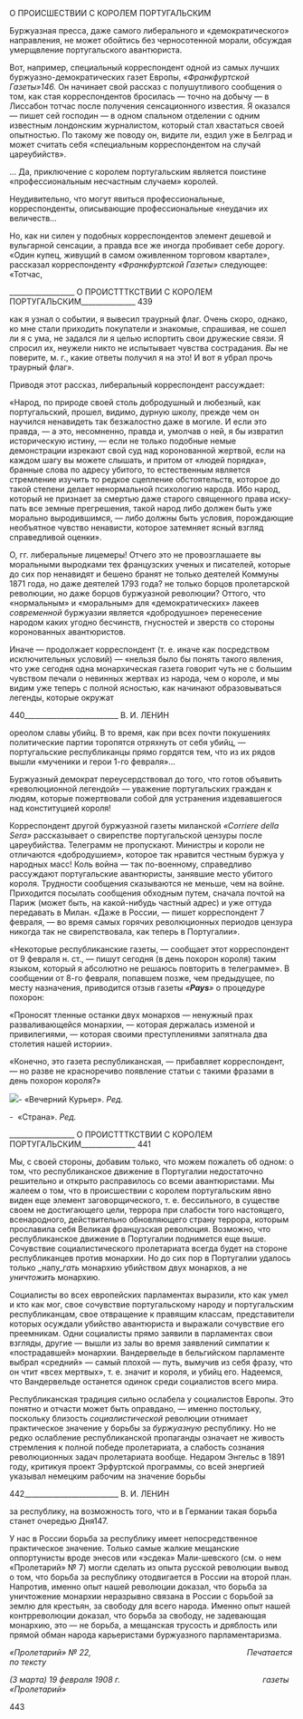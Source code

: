О ПРОИСШЕСТВИИ С КОРОЛЕМ ПОРТУГАЛЬСКИМ

Буржуазная пресса, даже самого либерального и «демократического» направления, не может обойтись без черносотенной морали, обсуждая умерщвление португальского авантюриста.

Вот, например, специальный корреспондент одной из самых лучших буржуазно-демократических газет Европы, _«Франкфуртской Газеты»146._ Он начинает свой рас­сказ с полушутливого сообщения о том, как стая корреспондентов бросилась — точно на добычу — в Лиссабон тотчас после получения сенсационного известия. Я оказался — пишет сей господин — в одном спальном отделении с одним известным лондонским журналистом, который стал хвастаться своей опытностью. По такому же поводу он, ви­дите ли, ездил уже в Белград и может считать себя «специальным корреспондентом на случай цареубийств».

... Да, приключение с королем португальским является поистине «профессиональ­ным несчастным случаем» королей.

Неудивительно, что могут явиться профессиональные, корреспонденты, описываю­щие профессиональные «неудачи» их величеств...

Но, как ни силен у подобных корреспондентов элемент дешевой и вульгарной сенса­ции, а правда все же иногда пробивает себе дорогу. «Один купец, живущий в самом оживленном торговом квартале», рассказал корреспонденту _«Франкфуртской Газеты»_ следующее: «Тотчас,

  

__________________ О ПРОИСТТТКСТВИИ С КОРОЛЕМ ПОРТУГАЛЬСКИМ_______________ 439

как я узнал о событии, я вывесил траурный флаг. Очень скоро, однако, ко мне стали приходить покупатели и знакомые, спрашивая, не сошел ли я с ума, не задался ли я це­лью испортить свои дружеские связи. Я спросил их, неужели никто не испытывает чув­ства сострадания. _Вы_ не поверите, м. г., какие ответы получил я на это! И вот я убрал прочь траурный флаг».

Приводя этот рассказ, либеральный корреспондент рассуждает:

«Народ, по природе своей столь добродушный и любезный, как португальский, прошел, видимо, дур­ную школу, прежде чем он научился ненавидеть так безжалостно даже в могиле. И если это правда, — а это, несомненно, правда и, умолчав о ней, я бы извратил историческую истину, — если не только подоб­ные немые демонстрации изрекают свой суд над коронованной жертвой, если на каждом шагу вы можете слышать, и притом от «людей порядка», бранные слова по адресу убитого, то естественным является стремление изучить то редкое сцепление обстоятельств, которое до такой степени делает ненормальной психологию народа. Ибо народ, который не признает за смертью даже старого священного права иску­пать все земные прегрешения, такой народ либо должен быть уже морально выродившимся, — либо должны быть условия, порождающие необъятное чувство ненависти, которое затемняет ясный взгляд справедливой оценки».

О, гг. либеральные лицемеры! Отчего это не провозглашаете вы моральными вырод­ками тех французских ученых и писателей, которые до сих пор ненавидят и бешено бранят не только деятелей Коммуны 1871 года, но даже деятелей 1793 года? не только борцов пролетарской революции, но даже борцов буржуазной революции? Оттого, что «нормальным» и «моральным» для «демократических» лакеев _современной_ буржуазии является «добродушное» перенесение народом каких угодно бесчинств, гнусностей и зверств со стороны коронованных авантюристов.

Иначе — продолжает корреспондент (т. е. иначе как посредством исключительных условий) — «нельзя было бы понять такого явления, что уже сегодня одна монархиче­ская газета говорит чуть не с большим чувством печали о невинных жертвах из народа, чем о короле, и мы видим уже теперь с полной ясностью, как начинают образовываться легенды, которые окружат

  

440__________________________ В. И. ЛЕНИН

ореолом славы убийц. В то время, как при всех почти покушениях политические пар­тии торопятся отряхнуть от себя убийц, — португальские республиканцы прямо гор­дятся тем, что из их рядов вышли «мученики и герои 1-го февраля»...

Буржуазный демократ переусердствовал до того, что готов объявить «революцион­ной легендой» — уважение португальских граждан к людям, которые пожертвовали собой для устранения издевавшегося над конституцией короля!

Корреспондент другой буржуазной газеты миланской _«__Corriere_ _della_ _Sera__»_ расска­зывает о свирепстве португальской цензуры после цареубийства. Телеграмм не пропус­кают. Министры и короли не отличаются «добродушием», которое так нравится чест­ным буржуа у народных масс! Коль война — так по-военному, справедливо рассужда­ют португальские авантюристы, занявшие место убитого короля. Трудности сообщения сказываются не меньше, чем на войне. Приходится посылать сообщения обходным пу­тем, сначала почтой на Париж (может быть, на какой-нибудь частный адрес) и уже от­туда передавать в Милан. «Даже в России, — пишет корреспондент 7 февраля, — во время самых горячих революционных периодов цензура никогда так не свирепствова­ла, как теперь в Португалии».

«Некоторые республиканские газеты, — сообщает этот корреспондент от 9 февраля н. ст., — пишут сегодня (в день похорон короля) таким языком, который я абсолютно не решаюсь повторить в телеграмме». В сообщении от 8-го февраля, попавшем позже, чем предыдущее, по месту назначения, приводится отзыв газеты _«__Pays__»_ о процедуре похорон:

«Проносят тленные останки двух монархов — ненужный прах разваливающейся монархии, — кото­рая держалась изменой и привилегиями, — которая своими преступлениями запятнала два столетия на­шей истории».

«Конечно, это газета республиканская, — прибавляет корреспондент, — но разве не красноречиво появление статьи с такими фразами в день похорон короля?»

![](file:///C:/Users/bot32/AppData/Local/Temp/msohtmlclip1/01/clip_image001.png)- «Вечерний Курьер». _Ред._

_-_  «Страна». _Ред._

  

__________________ О ПРОИСТТТКСТВИИ С КОРОЛЕМ ПОРТУГАЛЬСКИМ_______________ 441

Мы, с своей стороны, добавим только, что можем пожалеть об одном: о том, что республиканское движение в Португалии недостаточно решительно и открыто распра­вилось со всеми авантюристами. Мы жалеем о том, что в происшествии с королем пор­тугальским явно виден еще элемент заговорщического, т. е. бессильного, в существе своем не достигающего цели, террора при слабости того настоящего, всенародного, действительно обновляющего страну террора, которым прославила себя Великая фран­цузская революция. Возможно, что республиканское движение в Португалии подни­мется еще выше. Сочувствие социалистического пролетариата всегда будет на стороне республиканцев против монархии. Но до сих пор в Португалии удалось только _напу­__гать_ монархию убийством двух монархов, а не _уничтожить_ монархию.

Социалисты во всех европейских парламентах выразили, кто как умел и кто как мог, свое сочувствие португальскому народу и португальским республиканцам, свое отвра­щение к правящим классам, представители которых осуждали убийство авантюриста и выражали сочувствие его преемникам. Одни социалисты прямо заявили в парламентах свои взгляды, другие — вышли из залы во время заявлений симпатии к «пострадав­шей» монархии. Вандервельде в бельгийском парламенте выбрал «средний» — самый плохой — путь, вымучив из себя фразу, что он чтит «всех мертвых», т. е. значит и ко­роля, и убийц его. Надеемся, что Вандервельде останется одинок среди социалистов всего мира.

Республиканская традиция сильно ослабела у социалистов Европы. Это понятно и отчасти может быть оправдано, — именно постольку, поскольку близость _социалисти­ческой_ революции отнимает практическое значение у борьбы за _буржуазную_ республи­ку. Но не редко ослабление республиканской пропаганды означает не живость стрем­ления к полной победе пролетариата, а слабость сознания революционных задач проле­тариата вообще. Недаром Энгельс в 1891 году, критикуя проект Эрфуртской програм­мы, со всей энергией указывал немецким рабочим на значение борьбы

  

442__________________________ В. И. ЛЕНИН

за республику, на возможность того, что и в Германии такая борьба станет очередью Дня147.

У нас в России борьба за республику имеет непосредственное практическое значе­ние. Только самые жалкие мещанские оппортунисты вроде энесов или «эсдека» Мали-шевского (см. о нем «Пролетарий» № 7) могли сделать из опыта русской революции вывод о том, что борьба за республику отодвигается в России на второй план. Напро­тив, именно опыт нашей революции доказал, что борьба за уничтожение монархии не­разрывно связана в России с борьбой за землю для крестьян, за свободу для всего наро­да. Именно опыт нашей контрреволюции доказал, что борьба за свободу, не задеваю­щая монархию, это — не борьба, а мещанская трусость и дряблость или прямой обман народа карьеристами буржуазного парламентаризма.

_«Пролетарий» № 22,                                                                      Печатается по тексту_

_(3 марта) 19 февраля 1908 г.                                                                газеты «Пролетарий»_

  

443